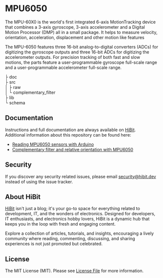 # MPU6050
The MPU-60X0 is the world's first integrated 6-axis MotionTracking device that combines a 3-axis gyroscope, 3-axis accelerometer and a Digital Motion Processor (DMP) all in a small package. It helps to measure velocity, orientation, acceleration, displacement and other motion like features

The MPU-6050 features three 16-bit analog-to-digital converters (ADCs) for digitizing the gyroscope outputs and three 16-bit ADCs for digitizing the accelerometer outputs. For precision tracking of both fast and slow motions, the parts feature a user-programmable gyroscope full-scale range and a user-programmable accelerometer full-scale range.
  
├ doc  
├ src  
│  ├ raw  
│  └ complementary_filter  
├ lib  
└ schema  

## Documentation
Instructions and full documentation are always available on [HiBit](https://www.hibit.dev).  
Additional information about this repository can be found here:
- [Reading MPU6050 sensors with Arduino](https://www.hibit.dev/posts/87/reading-mpu6050-sensors-with-arduino)
- [Complementary filter and relative orientation with MPU6050](https://www.hibit.dev/posts/92/reading-mpu6050-sensors-with-arduino)

## Security
If you discover any security related issues, please email security@hibit.dev instead of using the issue tracker.

## About HiBit
[HiBit](https://www.hibit.dev) isn't just a blog; it's your go-to space for everything related to development, IT, and the wonders of electronics. Designed for developers, IT enthusiasts, and electronics hobby lovers, HiBit is a dynamic hub that keeps you in the loop with fresh and engaging content.  

Explore a collection of articles, tutorials, and insights, encouraging a lively community where reading, commenting, discussing, and sharing experiences is not just promoted but celebrated.

## License
The MIT License (MIT). Please see [License File](LICENSE) for more information.
